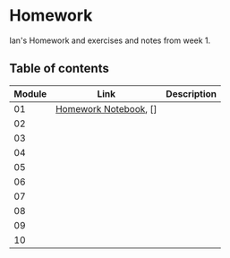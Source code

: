 # Homework

Ian's Homework and exercises and notes from week 1.

## Table of contents


| Module | Link | Description |
|---|----|---|
| 01 | [Homework Notebook](./Module_1/Homework.ipynb), [] | |
| 02 | | |
| 03 | | |
| 04 | | |
| 05 | | |
| 06 | | |
| 07 | | |
| 08 | | |
| 09 | | |
| 10 | | |